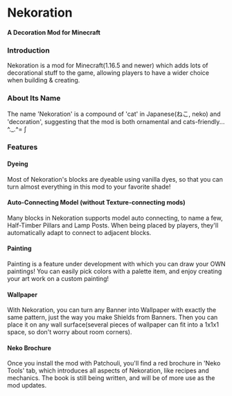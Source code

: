 # Nekoration

#### A Decoration Mod for Minecraft

### Introduction
Nekoration is a mod for Minecraft(1.16.5 and newer) which adds lots of decorational stuff to the game, allowing players to have a wider choice when building & creating.

### About Its Name
The name 'Nekoration' is a compound of 'cat' in Japanese(ねこ, neko) and 'decoration', suggesting that the mod is both ornamental and cats-friendly...  ^._.^= ∫

### Features
#### Dyeing
Most of Nekoration's blocks are dyeable using vanilla dyes, so that you can turn almost everything in this mod to your favorite shade!

#### Auto-Connecting Model (without Texture-connecting mods)
Many blocks in Nekoration supports model auto connecting, to name a few, Half-Timber Pillars and Lamp Posts. When being placed by players, they'll automatically adapt to connect to adjacent blocks.

#### Painting
Painting is a feature under development with which you can draw your OWN paintings! You can easily pick colors with a palette item, and enjoy creating your art work on a custom painting!

#### Wallpaper
With Nekoration, you can turn any Banner into Wallpaper with exactly the same pattern, just the way you make Shields from Banners. Then you can place it on any wall surface(several pieces of wallpaper can fit into a 1x1x1 space, so don't worry about room corners).

#### Neko Brochure
Once you install the mod with Patchouli, you'll find a red brochure in 'Neko Tools' tab, which introduces all aspects of Nekoration, like recipes and mechanics. The book is still being written, and will be of more use as the mod updates.